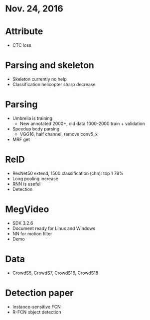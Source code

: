 # Nov. 24, 2016

# Attribute
* CTC loss

# Parsing and skeleton
* Skeleton currently no help
* Classification helicopter sharp decrease

# Parsing
* Umbrella is training
    * New annotated 2000+, old data 1000-2000 train + validation
* Speedup body parsing
    * VGG16, half channel, remove conv5_x
* MRF get

# ReID
* ResNet50 extend, 1500 classification (chn): top 1 79%
* Long pooling increase
* RNN is useful
* Detection

# MegVideo
* SDK 3.2.6
* Document ready for Linux and Windows
* NN for motion filter
* Demo

# Data
* CrowdS5, CrowdS7, CrowdS16, CrowdS18

# Detection paper
* Instance-sensitive FCN
* R-FCN object detection
